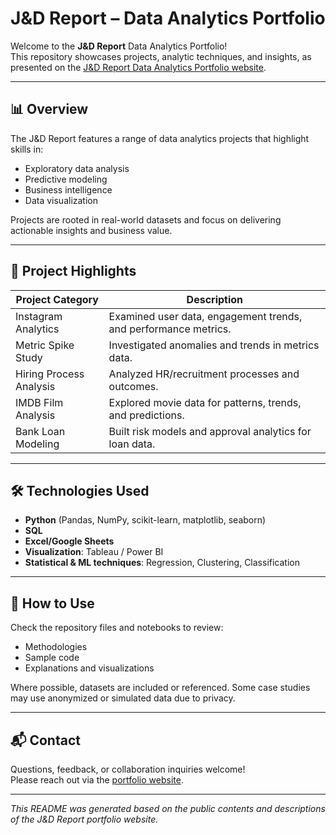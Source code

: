 # J&D Report – Data Analytics Portfolio

Welcome to the **J&D Report** Data Analytics Portfolio!  
This repository showcases projects, analytic techniques, and insights, as presented on the [J&D Report Data Analytics Portfolio website](https://ethannie2020.wixsite.com/data-analytics/copy-of-heureka-science-center-report).

---

## 📊 Overview

The J&D Report features a range of data analytics projects that highlight skills in:
- Exploratory data analysis
- Predictive modeling
- Business intelligence
- Data visualization

Projects are rooted in real-world datasets and focus on delivering actionable insights and business value.

---

## 📁 Project Highlights

| Project Category       | Description                                                      |
|-----------------------|------------------------------------------------------------------|
| Instagram Analytics   | Examined user data, engagement trends, and performance metrics.  |
| Metric Spike Study    | Investigated anomalies and trends in metrics data.               |
| Hiring Process Analysis | Analyzed HR/recruitment processes and outcomes.                |
| IMDB Film Analysis    | Explored movie data for patterns, trends, and predictions.       |
| Bank Loan Modeling    | Built risk models and approval analytics for loan data.          |

---

## 🛠️ Technologies Used

- **Python** (Pandas, NumPy, scikit-learn, matplotlib, seaborn)
- **SQL**
- **Excel/Google Sheets**
- **Visualization**: Tableau / Power BI
- **Statistical & ML techniques**: Regression, Clustering, Classification

---

## 🚩 How to Use

Check the repository files and notebooks to review:
- Methodologies
- Sample code
- Explanations and visualizations

Where possible, datasets are included or referenced. Some case studies may use anonymized or simulated data due to privacy.

---

## 📬 Contact

Questions, feedback, or collaboration inquiries welcome!  
Please reach out via the [portfolio website](https://ethannie2020.wixsite.com/data-analytics).

---

_This README was generated based on the public contents and descriptions of the J&D Report portfolio website._
